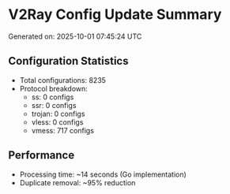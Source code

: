 # V2Ray Config Update Summary
Generated on: 2025-10-01 07:45:24 UTC

## Configuration Statistics
- Total configurations: 8235
- Protocol breakdown:
  - ss: 0 configs
  - ssr: 0 configs
  - trojan: 0 configs
  - vless: 0 configs
  - vmess: 717 configs

## Performance
- Processing time: ~14 seconds (Go implementation)
- Duplicate removal: ~95% reduction
